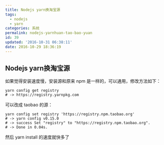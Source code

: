```yaml
---
title: Nodejs yarn换淘宝源
tags:
  - nodejs
  - yarn
categories: 系统
permalink: nodejs-yarnhuan-tao-bao-yuan
id: 39
updated: '2016-10-31 06:38:11'
date: 2016-10-29 18:36:19
---
```


## Nodejs yarn换淘宝源

如果觉得安装速度慢，安装源和原来 npm 是一样的，可以通用，修改方法如下：
```shell
yarn config get registry
# -> https://registry.yarnpkg.com
```
可以改成 taobao 的源：
```shell
yarn config set registry 'https://registry.npm.taobao.org'
# -> yarn config v0.15.0
# -> success Set "registry" to "https://registry.npm.taobao.org".
# -> Done in 0.04s.
````
然后 yarn install 的速度就快多了
